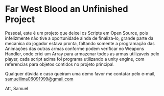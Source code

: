 # Far West Blood an Unfinished Project

  Pessoal, este é um projeto que deixei os Scripts em Open Source, pois infelizmente não tive a oportunidade ainda de finaliza-lo, grande parte da mecanica do jogador estava pronta, faltando somente a programação das Animações das outras armas conforme podem verificar no Weapons Handler, onde criei um Array para armazenar todos as armas utilizaveis pelo player, cada script acima foi programa utilizando a unity engine, com referencias para objetos contidos no projeto principal.
  
  Qualquer dúvida e caso queiram uma demo favor me contatar pelo e-mail, samuellima06091999@gmail.com
  
  Att, Samuel
